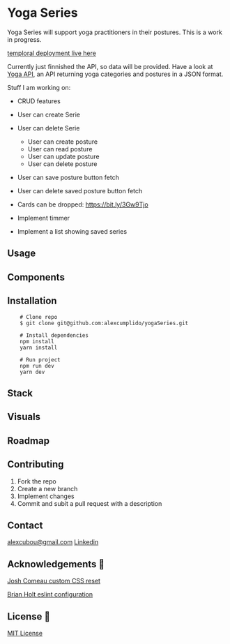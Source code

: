 # Yoga Series

Yoga Series will support yoga practitioners in their postures. This is a work in progress.

[temploral deployment live here](https://yogaseries.vercel.app/)

Currently just finnished the API, so data will be provided. Have a look at [Yoga API](https://github.com/alexcumplido/yoga-api#yoga-api-%EF%B8%8F), an API returning yoga categories and postures in a JSON format.

Stuff I am working on:

- CRUD features
- User can create Serie
- User can delete Serie
  - User can create posture
  - User can read posture
  - User can update posture
  - User can delete posture
- User can save posture button fetch
- User can delete saved posture button fetch

- Cards can be dropped: https://bit.ly/3Gw9Tjo
- Implement timmer
- Implement a list showing saved series

## Usage

## Components

## Installation

```shell
    # Clone repo
    $ git clone git@github.com:alexcumplido/yogaSeries.git
```

```shell
    # Install dependencies
    npm install
    yarn install
```

```shell
    # Run project
    npm run dev
    yarn dev
```

## Stack

## Visuals

## Roadmap

## Contributing

1. Fork the repo
2. Create a new branch
3. Implement changes
4. Commit and subit a pull request with a description

## Contact

alexcubou@gmail.com
[Linkedin](https://www.linkedin.com/in/alexandrecb/)

## Acknowledgements 🙏

[Josh Comeau custom CSS reset](https://www.joshwcomeau.com/css/custom-css-reset/)

[Brian Holt eslint configuration](https://github.com/btholt/citr-v8-project/blob/main/03-jsx/.eslintrc.json)

## License 📃

[MIT License](https://opensource.org/licenses/MIT)
